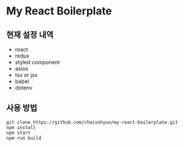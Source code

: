 # My React Boilerplate

## 현재 설정 내역

- react
- redux
- styled component
- axios
- tsx or jsx
- babel
- dotenv

## 사용 방법

```
git clone https://github.com/choisohyun/my-react-boilerplate.git
npm install
npm start
npm run build
```
